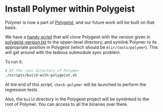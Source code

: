 # Install Polymer within Polygeist

Polymer is now a part of [Polygeist](https://github.com/wsmoses/Polygeist), and our future work will be built on that basis.

We have a [handy script](../scripts/build-with-polygeist.sh) that will clone Polygeist with the version given in [polygeist-version.txt](../polygeist-version.txt) to the upper-level directory, and symlink Polymer to its appropriate position in Polygeist (which should be `mlir/tools/polymer`). This will get around with the tedious submodule sync problem.

To run it:

```sh
# At the root directory of Polymer
./scripts/build-with-polygeist.sh
```

At the end of this script, `check-polymer` will be launched to perform the regression tests.

Also, the `build` directory in the Polygeist project will be symlinked to the root of Polymer. You can access to all the binaries over there.
